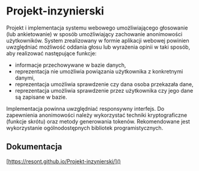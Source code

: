 # Projekt-inzynierski
Projekt i implementacja systemu webowego umożliwiającego głosowanie (lub ankietowanie) w sposób umożliwiający zachowanie anonimowości użytkowników. System zrealizowany w formie aplikacji webowej powinien uwzględniać możliwość oddania głosu lub wyrażenia opinii w taki sposób, aby realizować następujące funkcje:
- informacje przechowywane w bazie danych,
- reprezentacja nie umożliwia powiązania użytkownika z konkretnymi danymi,
- reprezentacja umożliwia sprawdzenie czy dana osoba przekazała dane,
- reprezentacja umożliwia sprawdzenie przez użytkownika czy jego dane są zapisane w bazie.

Implementacja powinna uwzględniać responsywny interfejs. Do zapewnienia anonimowości należy wykorzystać techniki kryptograficzne (funkcje skrótu) oraz metody generowania tokenów. Rekomendowane jest wykorzystanie ogólnodostępnych bibliotek programistycznych.

## Dokumentacja

[https://resont.github.io/Projekt-inzynierski/]()